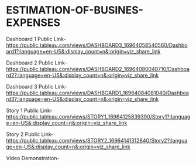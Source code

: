 # ESTIMATION-OF-BUSINES-EXPENSES


Dashboard 1 Public Link-https://public.tableau.com/views/DASHBOARD3_16964058540560/Dashboard1?:language=en-US&:display_count=n&:origin=viz_share_link

Dashboard 2 Public Link-https://public.tableau.com/views/DASHBOARD2_16964080048710/Dashboard2?:language=en-US&:display_count=n&:origin=viz_share_link

Dashboard 3 Public Link-https://public.tableau.com/views/DASHBOARD1_16964084081040/Dashboard3?:language=en-US&:display_count=n&:origin=viz_share_link

Story 1 Public Link-https://public.tableau.com/views/STORY1_16964125839390/Story1?:language=en-US&:display_count=n&:origin=viz_share_link

Story 2 Public Link-https://public.tableau.com/views/STORY2_16964141312840/Story2?:language=en-US&:display_count=n&:origin=viz_share_link

Video Demonstration-
